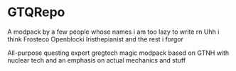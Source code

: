 # GTQRepo

A modpack by a few people whose names i am too lazy to write rn Uhh i think Frosteco Openblocki Iristhepianist and the rest i forgor

All-purpose questing expert gregtech magic modpack based on GTNH with nuclear tech and an emphasis on actual mechanics and stuff  
